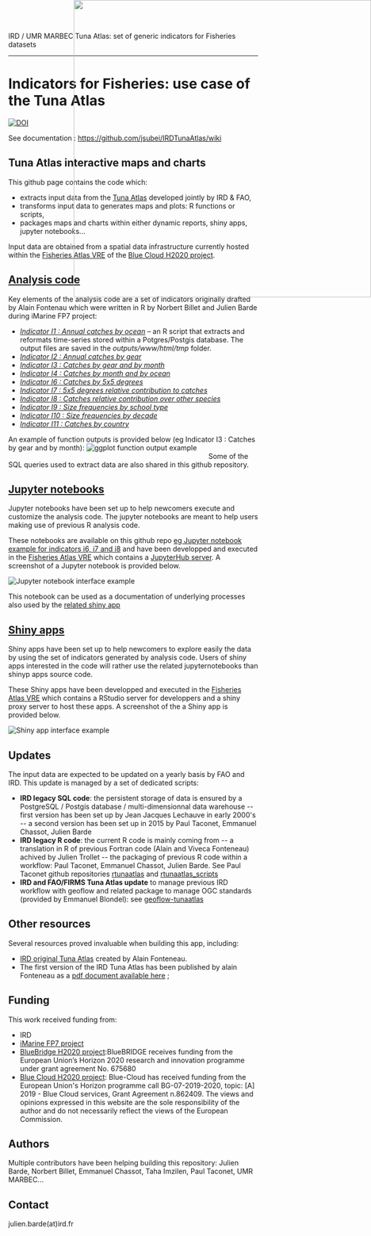 IRD / UMR MARBEC Tuna Atlas: set of generic indicators for Fisheries datasets

---
# Indicators for Fisheries: use case of the Tuna Atlas
<img style="position: absolute; top: 0; right: 0; border: 0;" src="http://mdst-macroes.ird.fr/documentation/databases/Sardara/logos/logo_sardara_cmyk_vector.svg" width="600">

[![DOI](https://zenodo.org/badge/14426294.svg)](https://zenodo.org/badge/latestdoi/14426294)

See documentation : https://github.com/jsubei/IRDTunaAtlas/wiki


## Tuna Atlas interactive maps and charts

This github page contains the code which:
 - extracts input data from the [Tuna Atlas](https://) developed jointly by IRD & FAO,
 - transforms input data to generates maps and plots: R functions or scripts,
 - packages maps and charts within either dynamic reports, shiny apps, jupyter notebooks...

Input data are obtained from a spatial data infrastructure currently hosted within the [Fisheries Atlas VRE](https://blue-cloud.d4science.org/) of the [Blue Cloud H2020 project](https://www.blue-cloud.org/). 

##  [ Analysis code](https://github.com/juldebar/IRDTunaAtlas/tree/master/R)

Key elements of the analysis code are a set of indicators originally drafted by Alain Fontenau which were written in R by Norbert Billet and Julien Barde during iMarine FP7 project:
- *[Indicator I1 : Annual catches by ocean](https://github.com/jsubei/IRDTunaAtlas/wiki/Indicator-I1-%3A-Annual-catches-by-ocean)* – an R script that extracts and reformats time-series stored within a Potgres/Postgis database. The output files are saved in the *outputs/www/html/tmp* folder.
- *[Indicator I2 : Annual catches by gear](https://github.com/jsubei/IRDTunaAtlas/wiki/Indicator-I2-:-Annual-catches-by-gear)*
- *[Indicator I3 : Catches by gear and by month](https://github.com/jsubei/IRDTunaAtlas/wiki/Indicator-I3-:-Catches-by-gear-and-by-month)*
- *[Indicator I4 : Catches by month and by ocean](https://github.com/jsubei/IRDTunaAtlas/wiki/Indicator-I4-:-Catches-by-month-and-by-ocean)*
- *[Indicator I6 : Catches by 5x5 degrees](https://github.com/jsubei/IRDTunaAtlas/wiki/Indicator-I6-:-Catches-by-5x5-degrees)*
- *[Indicator I7 : 5x5 degrees relative contribution to catches](https://github.com/jsubei/IRDTunaAtlas/wiki/Indicator-I7-:-5x5-degrees-relative-contribution-to-catches)*
- *[Indicator I8 : Catches relative contribution over other species](https://github.com/jsubei/IRDTunaAtlas/wiki/Indicator-I8-:-Catches-relative-contribution-over-other-species)*
- *[Indicator I9 : Size frequencies by school type](https://github.com/jsubei/IRDTunaAtlas/wiki/Indicator-I9-:-Size-frequencies-by-school-type)*
- *[Indicator I10 : Size frequencies by decade](https://github.com/jsubei/IRDTunaAtlas/wiki/Indicator-I10-:-Size-frequencies-by-decade)*
- *[Indicator I11 : Catches by country](https://github.com/jsubei/IRDTunaAtlas/wiki/Indicator-I11-:-Catches-by-country)*

An example of function outputs is provided below (eg Indicator I3 : Catches by gear and by month):
![ggplot function output example](https://raw.githubusercontent.com/juldebar/IRDTunaAtlas/master/outputs/www/html/tmp/SpeciesByYearByMonthByGear/default/I3_BET_2005.png)<img width="400">
Some of the SQL queries used to extract data are also shared in this github repository.


##  [Jupyter notebooks](https://github.com/juldebar/IRDTunaAtlas/tree/master/jupyter_notebook)

Jupyter notebooks have been set up to help newcomers execute and customize the analysis code. The jupyter notebooks are meant to help users making use of previous R analysis code.

These notebooks are available on this github repo [eg Jupyter notebook example for indicators i6, i7 and i8](https://github.com/juldebar/IRDTunaAtlas/blob/master/jupyter_notebook/sardara_notebook_i6i7i8.ipynb)
and have been developped and executed in the [Fisheries Atlas VRE](https://blue-cloud.d4science.org/) which contains a [JupyterHub server](https://blue-cloud-jupyterhub.d4science.org/). A screenshot of a Jupyter notebook is provided below.

![Jupyter notebook interface example](https://raw.githubusercontent.com/juldebar/IRDTunaAtlas/master/outputs/jupyter_notebook_example_i6i7i_BlueCloud.png)<img width="400">

This notebook can be used as a documentation of underlying processes also used by the [related shiny app](https://github.com/juldebar/IRDTunaAtlas/blob/master/shiny/sardara_shiny_i6i7i8.Rmd)


## [Shiny apps](https://github.com/juldebar/IRDTunaAtlas/tree/master/shiny)

Shiny apps  have been set up to help newcomers to explore easily the data by using the set of indicators generated by analysis code. Users of shiny apps interested in the code will rather use the related jupyternotebooks than shinyp apps source code.


These Shiny apps have been developped and executed in the [Fisheries Atlas VRE](https://) which contains a RStudio server for developpers and a shiny proxy server to host these apps.  A screenshot of the a Shiny app is provided below.

![Shiny app interface example](https://raw.githubusercontent.com/juldebar/IRDTunaAtlas/master/outputs/Screenshot_api11_2021-08-16_16-03-02.png)<img width="400">

## Updates

The input data are expected to be updated on a yearly basis by FAO and IRD. This update is managed by a set of dedicated scripts:
 - **IRD legacy SQL code**: the persistent storage of data is ensured by a PostgreSQL / Postgis database / multi-dimensionnal data warehouse
  -- first version has been set up by Jean Jacques Lechauve in early 2000's
  -- a second version has been set up in 2015 by Paul Taconet, Emmanuel Chassot, Julien Barde 
 - **IRD legacy R code**: the current R code is mainly coming from 
  -- a translation in R of previous Fortran code (Alain and Viveca Fonteneau) achived by Julien Trollet
  -- the packaging of previous R code within a workflow: Paul Taconet, Emmanuel Chassot, Julien Barde. See Paul Taconet github repositories [rtunaatlas](https://github.com/ptaconet/rtunaatlas) and [rtunaatlas_scripts](https://github.com/ptaconet/rtunaatlas_scripts)
 - **IRD and FAO/FIRMS Tuna Atlas update** to manage previous IRD workflow with geoflow and related package to manage OGC standards (provided by Emmanuel Blondel): see [geoflow-tunaatlas](https://github.com/eblondel/geoflow-tunaatlas)

## Other resources

Several resources proved invaluable when building this app, including:
- [IRD original Tuna Atlas](https://www.documentation.ird.fr/hor/fdi:010012425) created by Alain Fonteneau.
- The first version of the IRD Tuna Atlas has been published by alain Fonteneau as a [pdf document available here](https://horizon.documentation.ird.fr/exl-doc/pleins_textes/divers11-03/010012425.pdf) ;


## Funding
This work received funding from:
 - IRD
 - [iMarine FP7 project](http://www.i-marine.eu/)
 - [BlueBridge H2020 project](https://www.bluebridge-vres.eu/):BlueBRIDGE receives funding from the European Union’s Horizon 2020 research and innovation programme under grant agreement No. 675680
 - [Blue Cloud H2020 project](https://www.blue-cloud.org/): Blue-Cloud has received funding from the European Union's Horizon programme call BG-07-2019-2020, topic: [A] 2019 - Blue Cloud services, Grant Agreement n.862409. The views and opinions expressed in this website are the sole responsibility of the author and do not necessarily reflect the views of the European Commission.


## Authors
Multiple contributors have been helping building this repository: Julien Barde, Norbert Billet, Emmanuel Chassot, Taha Imzilen, Paul Taconet, UMR MARBEC...


## Contact
julien.barde(at)ird.fr
